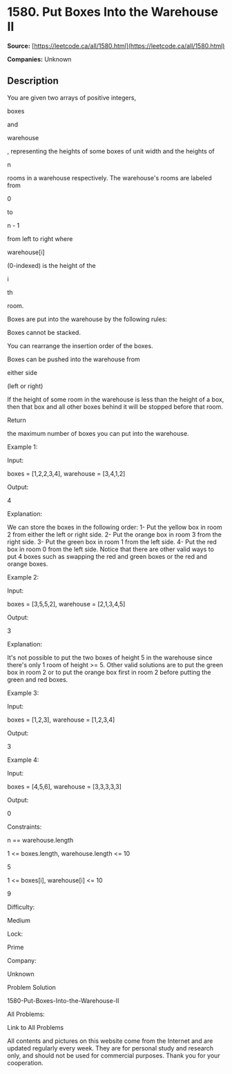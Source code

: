# 1580. Put Boxes Into the Warehouse II

**Source:** [https://leetcode.ca/all/1580.html](https://leetcode.ca/all/1580.html)

**Companies:** Unknown

## Description

You are given two arrays of positive integers,

boxes

and

warehouse

,
            representing the heights of some boxes of unit width and the heights of

n

rooms in a warehouse respectively. The warehouse's rooms are labeled from

0

to

n - 1

from left to right where

warehouse[i]

(0-indexed) is
            the height of the

i

th

room.

Boxes are put into the warehouse by the following rules:

Boxes cannot be stacked.

You can rearrange the insertion order of the boxes.

Boxes can be pushed into the warehouse from

either side

(left
                    or right)

If the height of some room in the warehouse is less than the height of a box,
                    then that box and all other boxes behind it will be stopped before that room.

Return

the maximum number of boxes you can put into the warehouse.

Example 1:

Input:

boxes = [1,2,2,3,4], warehouse = [3,4,1,2]

Output:

4

Explanation:

We can store the boxes in the following order:
1- Put the yellow box in room 2 from either the left or right side.
2- Put the orange box in room 3 from the right side.
3- Put the green box in room 1 from the left side.
4- Put the red box in room 0 from the left side.
Notice that there are other valid ways to put 4 boxes such as swapping the red and green boxes or the red and orange boxes.

Example 2:

Input:

boxes = [3,5,5,2], warehouse = [2,1,3,4,5]

Output:

3

Explanation:

It's not possible to put the two boxes of height 5 in the warehouse since there's only 1 room of height >= 5.
Other valid solutions are to put the green box in room 2 or to put the orange box first in room 2 before putting the green and red boxes.

Example 3:

Input:

boxes = [1,2,3], warehouse = [1,2,3,4]

Output:

3

Example 4:

Input:

boxes = [4,5,6], warehouse = [3,3,3,3,3]

Output:

0

Constraints:

n == warehouse.length

1 <= boxes.length, warehouse.length <= 10

5

1 <= boxes[i], warehouse[i] <= 10

9

Difficulty:

Medium

Lock:

Prime

Company:

Unknown

Problem Solution

1580-Put-Boxes-Into-the-Warehouse-II

All Problems:

Link to All Problems

All contents and pictures on this website come from the Internet and are updated regularly every week. They are for personal study and research only, and should not be used for commercial purposes. Thank you for your cooperation.

